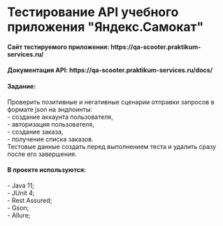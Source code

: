 <h1> Тестирование API учебного приложения "Яндекс.Самокат"</h1>
<h4> Сайт тестируемого приложения: https://qa-scooter.praktikum-services.ru/ </h4>
<h4> Документация API: https://qa-scooter.praktikum-services.ru/docs/ </h4>
<h4> Задание:</h4>
Проверить позитивные и негативные сценарии отправки запросов в формате json на эндпоинты: <br>
- создание аккаунта пользователя, <br>
- авторизация пользователя, <br>
- создание заказа, <br>
- получение списка заказов. <br>
Тестовые данные создать перед выполнением теста и удалить сразу после его завершения. <br>
<h4> В проекте используются: </h4>
  - Java 11; <br>
  - JUnit 4; <br>
  - Rest Assured; <br>
  - Gson; <br>
  - Allure;
